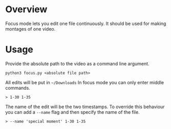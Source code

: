 # Overview

Focus mode lets you edit one file continuously.
It should be used for making montages of one video.

# Usage

Provide the absolute path to the video as a command line argument.

```
python3 focus.py <absolute file path>
```

All edits will be put in `~/Downloads`
In focus mode you can only enter middle commands.

```
> 1-30 1-35
```

The name of the edit will be the two timestamps.
To override this behaviour you can add a `--name` flag and then specify the name of the file.

```
> --name 'special moment' 1-30 1-35
```
